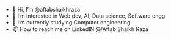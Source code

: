 - 👋 Hi, I’m @aftabshaikhraza
- 👀 I’m interested in Web dev, AI, Data science, Software engg
- 🌱 I’m currently studying Computer engineering
- 📫 How to reach me on LinkedIN @/Aftab Shaikh Raza

<!---
aftabshaikhraza/aftabshaikhraza is a ✨ special ✨ repository because its `README.md` (this file) appears on your GitHub profile.
You can click the Preview link to take a look at your changes.
--->
